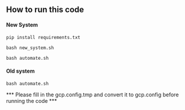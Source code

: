 ## How to run this code

#### New System

`
pip install requirements.txt
`

`
bash new_system.sh
`

`
bash automate.sh
`
#### Old system

`
bash automate.sh
`

*** Please fill in the gcp.config.tmp and convert it to gcp.config before running the code ***